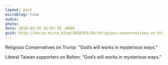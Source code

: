 ```yaml
---
layout: post
microblog: true
audio: 
photo: 
date: 2018-03-25 16:07:19 -0800
guid: http://kerim.micro.blog/2018/03/26/religious-conservatives-on.html
---
```

Religious Conservatives on Trump: “God’s will works in mysterious ways.”

Liberal Taiwan supporters on Bolton: “God’s will works in mysterious ways.”
